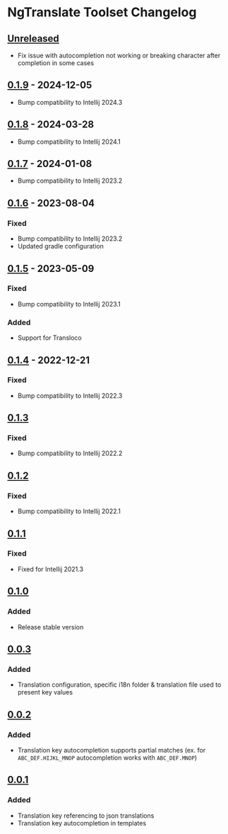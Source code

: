 <!-- Keep a Changelog guide -> https://keepachangelog.com -->

# NgTranslate Toolset Changelog

## [Unreleased]

- Fix issue with autocompletion not working or breaking character after completion in some cases

## [0.1.9] - 2024-12-05

- Bump compatibility to Intellij 2024.3

## [0.1.8] - 2024-03-28

- Bump compatibility to Intellij 2024.1

## [0.1.7] - 2024-01-08

- Bump compatibility to Intellij 2023.2

## [0.1.6] - 2023-08-04

### Fixed

- Bump compatibility to Intellij 2023.2
- Updated gradle configuration

## [0.1.5] - 2023-05-09

### Fixed

- Bump compatibility to Intellij 2023.1

### Added

- Support for Transloco

## [0.1.4] - 2022-12-21

### Fixed

- Bump compatibility to Intellij 2022.3

## [0.1.3]

### Fixed

- Bump compatibility to Intellij 2022.2

## [0.1.2]

### Fixed

- Bump compatibility to Intellij 2022.1

## [0.1.1]

### Fixed

- Fixed for Intellij 2021.3

## [0.1.0]

### Added

- Release stable version

## [0.0.3]

### Added

- Translation configuration, specific i18n folder & translation file used to present key values

## [0.0.2]

### Added

- Translation key autocompletion supports partial matches
  (ex. for `ABC_DEF.HIJKL_MNOP` autocompletion works with `ABC_DEF.MNOP`)

## [0.0.1]

### Added

- Translation key referencing to json translations
- Translation key autocompletion in templates

[Unreleased]: https://plugins.jetbrains.com/plugin/17450-ngtranslate-toolset/compare/v0.1.9...HEAD
[0.1.9]: https://plugins.jetbrains.com/plugin/17450-ngtranslate-toolset/compare/v0.1.8...v0.1.9
[0.1.8]: https://plugins.jetbrains.com/plugin/17450-ngtranslate-toolset/compare/v0.1.7...v0.1.8
[0.1.7]: https://plugins.jetbrains.com/plugin/17450-ngtranslate-toolset/compare/v0.1.6...v0.1.7
[0.1.6]: https://plugins.jetbrains.com/plugin/17450-ngtranslate-toolset/compare/v0.1.5...v0.1.6
[0.1.5]: https://plugins.jetbrains.com/plugin/17450-ngtranslate-toolset/compare/v0.1.4...v0.1.5
[0.1.4]: https://plugins.jetbrains.com/plugin/17450-ngtranslate-toolset/compare/v0.1.3...v0.1.4
[0.1.3]: https://plugins.jetbrains.com/plugin/17450-ngtranslate-toolset/compare/v0.1.2...v0.1.3
[0.1.2]: https://plugins.jetbrains.com/plugin/17450-ngtranslate-toolset/compare/v0.1.1...v0.1.2
[0.1.1]: https://plugins.jetbrains.com/plugin/17450-ngtranslate-toolset/compare/v0.1.0...v0.1.1
[0.1.0]: https://plugins.jetbrains.com/plugin/17450-ngtranslate-toolset/compare/v0.0.3...v0.1.0
[0.0.3]: https://plugins.jetbrains.com/plugin/17450-ngtranslate-toolset/compare/v0.0.2...v0.0.3
[0.0.2]: https://plugins.jetbrains.com/plugin/17450-ngtranslate-toolset/compare/v0.0.1...v0.0.2
[0.0.1]: https://plugins.jetbrains.com/plugin/17450-ngtranslate-toolset/commits/v0.0.1
